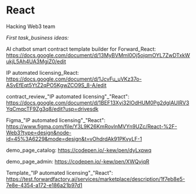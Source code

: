 # React
Hacking Web3 team

*First task_business ideas:*

AI chatbot smart contract template builder for Forward_React:
https://docs.google.com/document/d/13MyBVMml0Oj5ojqmOYL7ZwDTxkWukjL5Ah4UA3MgiZ0/edit

IP automated licensing_React:
https://docs.google.com/document/d/1JcvFu_uVKz37o-ASvEfEqt5YtZ2qPO5KgwZCO9S_8-A/edit

contract_review_"IP automated licensing"_"React": 
https://docs.google.com/document/d/1BEF13Xyi32IOdHUM0Pg2dgIAUIRV3YqCmqcTF9Zg3q8/edit?usp=drivesdk

Figma_"IP automated licensing"_"React": https://www.figma.com/file/Y3L9K26KmRovlnMVYn9UZc/React-%2F-Web3?type=design&node-id=45%3A6229&mode=design&t=vOhdrdAk91PKvyLF-1

demo_page_catalog:
https://codepen.io/-kew/pen/dyLxpwq

demo_page_admin:
https://codepen.io/-kew/pen/XWQvjqR

Template_"IP automated licensing"_"React": 
https://test.forwardfactory.ai/services/marketplace/description/1f7eb8e5-7e8e-4354-a172-e186a21b97d1
